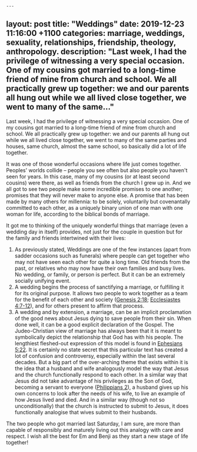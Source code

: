 ﻿	---
layout: post
title: "Weddings"
date: 2019-12-23 11:16:00 +1100
categories: marriage, weddings, sexuality, relationships, friendship, theology, anthropology.
description: "Last week, I had the privilege of witnessing a very special occasion.  One of my cousins got married to a long-time friend of mine from church and school.  We all practically grew up together: we and our parents all hung out while we all lived close together, we went to many of the same..."
---

Last week, I had the privilege of witnessing a very special occasion.  One of my cousins got married to a long-time friend of mine from church and school.  We all practically grew up together: we and our parents all hung out while we all lived close together, we went to many of the same parties and houses, same church, almost the same school, so basically did a lot of life together.

It was one of those wonderful occasions where life just comes together.  Peoples' worlds collide &ndash; people you see often but also people you haven't seen for years.  In this case, many of my cousins (or at least second cousins) were there, as well as friends from the church I grew up in.  And we all got to see two people make some incredible promises to one another; promises that they will never make to anyone else.  A promise that has been made by many others for millennia: to be solely, voluntarily but covenantally committed to each other, as a uniquely binary union of one man with one woman for life, according to the biblical bonds of marriage.

It got me to thinking of the uniquely wonderful things that marriage (even a wedding day in itself) provides, not just for the couple in question but for the family and friends intertwined with their lives:

1. As previously stated, Weddings are one of the few instances (apart from sadder occasions such as funerals) where people can get together who may not have seen each other for quite a long time.  Old friends from the past, or relatives who may now have their own families and busy lives.  No wedding, or family, or person is perfect.  But it can be an extremely socially unifying event.
2. A wedding begins the process of sanctifying a marriage, or fulfilling it for its original purpose.  It allows two people to work together as a team for the benefit of each other and society ([Genesis 2:18](https://www.bible.com/bible/1713/GEN.2.18.CSB); [Ecclesiastes 4:7-12](https://www.bible.com/bible/1713/ECC.4.CSB)), and for others present to affirm that process.
3. A wedding and by extension, a marriage, can be an implicit proclamation of the good news about Jesus dying to save people from their sin.  When done well, it can be a good explicit declaration of the Gospel.  The Judeo-Christian view of marriage has always been that it is meant to symbolically depict the relationship that God has with his people.  		The lengthiest fleshed-out expression of this model is found in [Ephesians 5:22](https://www.biblegateway.com/passage/?search=eph+5%3A21-33&version=CSB).  It is certainly no state secret that this particular text has created a lot of confusion and controversy, especially within the last several decades.  But a big part of the over-arching theme that exists within it is the idea that a husband and wife analogously model the way that Jesus and the church functionally respond to each other.  In a similar way that Jesus did not take advantage of his privileges as the Son of God, becoming a servant to everyone ([Philippians 2](https://www.biblegateway.com/passage/?search=philippians+2&version=CSB)), a husband gives up his own concerns to look after the needs of his wife, to live an example of how Jesus lived and died.  And in a similar way (though not so unconditionally) that the church is instructed to submit to Jesus, it does functionally analogise that wives submit to their husbands.

The two people who got married last Saturday, I am sure, are more than capable of responsibly and maturely living out this analogy with care and respect.  I wish all the best for Em and Benji as they start a new stage of life together!